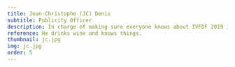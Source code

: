 ```yaml
---
title: Jean-Christophe (JC) Denis
subtitle: Publicity Officer
description: In charge of making sure everyone knows about IVFDF 2019 is publicity office JC. He was part of the committee in IVFDF 2014 (in charge of bands and workshops, and co-responsible for venues and budget). He started EdinBal, the Edinburgh bal-folk society, 5 years ago and chaired it for 4. He was show producer during the Dunedin Festival 2015, for a show with over 200 attendees and 100 artists. He has been a board member of the Traditional Dance Forum of Scotland for 3 years. He works as an Outreach and Public Engagement Officer at the University of Edinburgh, building strong professional experience of initiating partnerships, creating, organising and/or delivering events, defining and reaching the desired audience, interacting with varied partners, stakeholders and public, marketing events, evaluating, budgeting, reporting and publicising.
reference: He drinks wine and knows things.
thumbnail: jc.jpg
img: jc.jpg
order: 5
---
```

